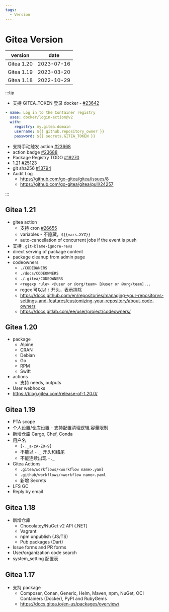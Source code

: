 ```yaml
---
tags:
  - Version
---
```


# Gitea Version

| version    | date       |
| ---------- | ---------- |
| Gitea 1.20 | 2023-07-16 |
| Gitea 1.19 | 2023-03-20 |
| Gitea 1.18 | 2022-10-29 |

:::tip

- 支持 GITEA_TOKEN 登录 docker - [#23642](https://github.com/go-gitea/gitea/issues/23642)

```yaml
- name: Log in to the Container registry
  uses: docker/login-action@v2
  with:
    registry: my.gitea.domain
    username: ${{ github.repository_owner }}
    password: ${{ secrets.GITEA_TOKEN }}
```

- 支持手动触发 action [#23668](https://github.com/go-gitea/gitea/issues/23668)
- action badge [#23688](https://github.com/go-gitea/gitea/issues/23688)
- Package Registry TODO [#19270](https://github.com/go-gitea/gitea/issues/19270)
- 1.21 [#25123](https://github.com/go-gitea/gitea/issues/25123)
- git sha256 [#13794](https://github.com/go-gitea/gitea/issues/13794)
- Audit Log
  - https://github.com/go-gitea/gitea/issues/8
  - https://github.com/go-gitea/gitea/pull/24257

:::

## Gitea 1.21

- gitea action
  - 支持 cron [#26655](https://github.com/go-gitea/gitea/pull/26655)
  - variables - 不隐藏，`${{vars.XYZ}}`
  - auto-cancellation of concurrent jobs if the event is push
- 支持 `.git-blame-ignore-revs`
- direct serving of package content
- package cleanup from admin page
- codeowners
  - `./CODEOWNERS`
  - `./docs/CODEOWNERS`
  - `./.gitea/CODEOWNERS`
  - `<regexp rule> <@user or @org/team> [@user or @org/team]...`
  - regex 可以以 `!` 开头，表示排除
  - https://docs.github.com/en/repositories/managing-your-repositorys-settings-and-features/customizing-your-repository/about-code-owners
  - https://docs.gitlab.com/ee/user/project/codeowners/

## Gitea 1.20

- package
  - Alpine
  - CRAN
  - Debian
  - Go
  - RPM
  - Swift
- actions
  - 支持 needs, outputs
- User webhooks
- https://blog.gitea.com/release-of-1.20.0/

## Gitea 1.19

- PTA scope
- 个人设置/仓库设置 - 支持配置清理逻辑,容量限制
- 新增仓库 Cargo, Chef, Conda
- 用户名
  - `[-._a-zA-Z0-9]`
  - 不能以 `-._` 开头和结尾
  - 不能连续出现 `-._`
- Gitea Actions
  - `.gitea/workflows/<workflow name>.yaml`
  - `.github/workflows/<workflow name>.yaml`
  - 新增 Secrets
- LFS GC
- Reply by email

## Gitea 1.18

- 新增仓库
  - Chocolatey/NuGet v2 API (.NET)
  - Vagrant
  - npm unpublish (JS/TS)
  - Pub packages (Dart)
- Issue forms and PR forms
- User/organization code search
- system_setting 配置表

## Gitea 1.17

- 支持 package
  - Composer, Conan, Generic, Helm, Maven, npm, NuGet, OCI Containers (Docker), PyPI and RubyGems
  - https://docs.gitea.io/en-us/packages/overview/
